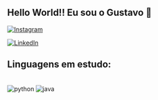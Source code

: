 ## Hello World!! Eu sou o Gustavo 👋
[![Instagram](https://img.shields.io/badge/Instagram-E4405F?style=for-the-badge&logo=instagram&logoColor=white)](https://www.instagram.com/gustavoxyuji/?ref=badge)

[![LinkedIn](https://img.shields.io/badge/LinkedIn-0077B5?style=for-the-badge&logo=linkedin&logoColor=white)](https://www.linkedin.com/in/gustavo-tsutumi-509993269/)


## Linguagens em estudo:

<div style="display: inline_block"><br/>
  <img align="center" alt="python" src="https://img.shields.io/badge/Python-14354C?style=for-the-badge&logo=python&logoColor=white">
  
  <img align="center" alt="java" src="https://img.shields.io/badge/Java-ED8B00?style=for-the-badge&logo=openjdk&logoColor=white">
</div><br/>

